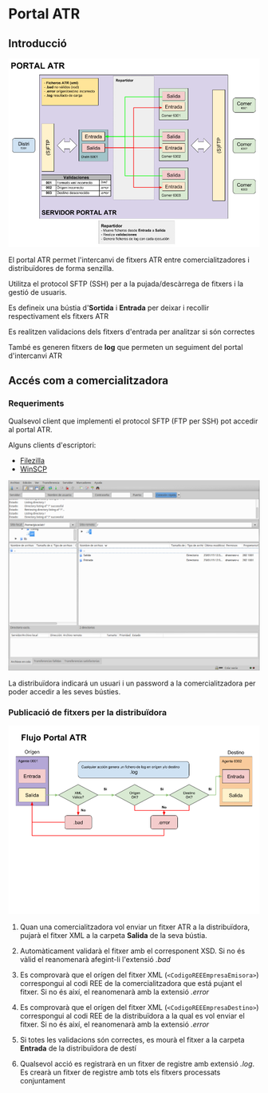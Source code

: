 # Portal ATR

## Introducció

![Portal ATR](../_static/atr/PortalATR.png)

El portal ATR permet l'intercanvi de fitxers ATR entre comercialitzadores i
distribuïdores de forma senzilla.

Utilitza el protocol SFTP (SSH) per a la pujada/descàrrega de fitxers i la
gestió de usuaris.

Es defineix una bústia d'**Sortida** i **Entrada** per deixar i recollir
respectivament els fitxers ATR

Es realitzen validacions dels fitxers d'entrada per analitzar si són correctes

També es generen fitxers de **log** que permeten un seguiment del portal
d'intercanvi ATR

## Accés com a comercialitzadora

### Requeriments

Qualsevol client que implementi el protocol SFTP (FTP per SSH) pot accedir al
portal ATR.

Alguns clients d'escriptori:

* [Filezilla](https://filezilla-project.org/)
* [WinSCP](https://winscp.net)

![Filezilla](../_static/atr/Filezilla.png)

La distribuïdora indicará un usuari i un password a la comercialitzadora per 
poder accedir a les seves bústies.

### Publicació de fitxers per la distribuïdora

![Flujo Portal ATR](../_static/atr/FlujoPortalATR.png)

1. Quan una comercialitzadora vol enviar un fitxer ATR a la distribuïdora, pujarà
el fitxer XML a la carpeta **Salida** de la seva bústia.

1. Automàticament validarà el fitxer amb el corresponent XSD. Si no
és vàlid el reanomenarà afegint-li l'extensió *.bad*

1. Es comprovarà que el orígen del fitxer XML (`<CodigoREEEmpresaEmisora>`)
correspongui al codi REE de la comercialitzadora que está pujant el fitxer. Si
no és així, el reanomenarà amb la extensió *.error*

1. Es comprovarà que el orígen del fitxer XML (`<CodigoREEEmpresaDestino>`)
correspongui al codi REE de la distribuïdora a la qual es vol enviar el fitxer.
Si no és així, el reanomenarà amb la extensió *.error*

1. Si totes les validacions són correctes, es mourà el fitxer a la carpeta
**Entrada** de la distribuïdora de destí

1. Qualsevol acció es registrarà en un fitxer de registre amb extensió *.log*.
Es crearà un fitxer de registre amb tots els fitxers processats conjuntament
